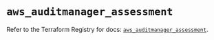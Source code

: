 # `aws_auditmanager_assessment`

Refer to the Terraform Registry for docs: [`aws_auditmanager_assessment`](https://registry.terraform.io/providers/hashicorp/aws/5.93.0/docs/resources/auditmanager_assessment).
